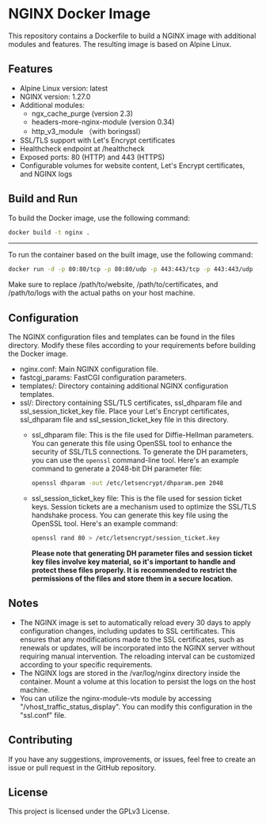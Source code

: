 # NGINX Docker Image

This repository contains a Dockerfile to build a NGINX image with additional modules and features. The resulting image is based on Alpine Linux.

## Features

* Alpine Linux version: latest
* NGINX version: 1.27.0
* Additional modules:
  - ngx_cache_purge (version 2.3)
  - headers-more-nginx-module (version 0.34)
  - http_v3_module （with boringssl）
* SSL/TLS support with Let's Encrypt certificates
* Healthcheck endpoint at /healthcheck
* Exposed ports: 80 (HTTP) and 443 (HTTPS)
* Configurable volumes for website content, Let's Encrypt certificates, and NGINX logs

## Build and Run

To build the Docker image, use the following command:

```sh
docker build -t nginx .
```

---

To run the container based on the built image, use the following command:

```sh
docker run -d -p 80:80/tcp -p 80:80/udp -p 443:443/tcp -p 443:443/udp -v /path/to/website:/var/www/html -v /path/to/certificates:/etc/letsencrypt -v /path/to/logs:/var/log/nginx nginx
```

Make sure to replace /path/to/website, /path/to/certificates, and /path/to/logs with the actual paths on your host machine.

## Configuration

The NGINX configuration files and templates can be found in the files directory. Modify these files according to your requirements before building the Docker image.

* nginx.conf: Main NGINX configuration file.
* fastcgi_params: FastCGI configuration parameters.
* templates/: Directory containing additional NGINX configuration templates.
* ssl/: Directory containing SSL/TLS certificates, ssl_dhparam file and ssl_session_ticket_key file. Place your Let's Encrypt certificates, ssl_dhparam file and ssl_session_ticket_key file in this directory.
  - ssl_dhparam file: This is the file used for Diffie-Hellman parameters. You can generate this file using OpenSSL tool to enhance the security of SSL/TLS connections. To generate the DH parameters, you can use the `openssl` command-line tool. Here's an example command to generate a 2048-bit DH parameter file:
    ```sh
    openssl dhparam -out /etc/letsencrypt/dhparam.pem 2048
    ```
  - ssl_session_ticket_key file: This is the file used for session ticket keys. Session tickets are a mechanism used to optimize the SSL/TLS handshake process. You can generate this key file using the OpenSSL tool. Here's an example command:
    ```sh
    openssl rand 80 > /etc/letsencrypt/session_ticket.key
    ```

    **Please note that generating DH parameter files and session ticket key files involve key material, so it's important to handle and protect these files properly. It is recommended to restrict the permissions of the files and store them in a secure location.**

## Notes
* The NGINX image is set to automatically reload every 30 days to apply configuration changes, including updates to SSL certificates. This ensures that any modifications made to the SSL certificates, such as renewals or updates, will be incorporated into the NGINX server without requiring manual intervention. The reloading interval can be customized according to your specific requirements.
* The NGINX logs are stored in the /var/log/nginx directory inside the container. Mount a volume at this location to persist the logs on the host machine.
* You can utilize the nginx-module-vts module by accessing "/vhost_traffic_status_display". You can modify this configuration in the "ssl.conf" file.

## Contributing
If you have any suggestions, improvements, or issues, feel free to create an issue or pull request in the GitHub repository.

## License
This project is licensed under the GPLv3 License.
